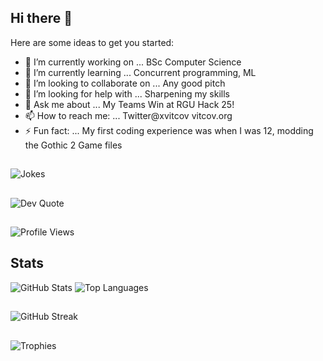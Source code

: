 ## Hi there 👋
Here are some ideas to get you started:

- 🔭 I’m currently working on ... BSc Computer Science   
- 🌱 I’m currently learning ... Concurrent programming, ML 
- 👯 I’m looking to collaborate on ... Any good pitch
- 🤔 I’m looking for help with ... Sharpening my skills
- 💬 Ask me about ... My Teams Win at RGU Hack 25!
- 📫 How to reach me: ... Twitter@xvitcov vitcov.org 
- ⚡ Fun fact: ... My first coding experience was when I was 12, modding the Gothic 2 Game files

##
![Jokes](https://readme-jokes.vercel.app/api)
##
![Dev Quote](https://quotes-github-readme.vercel.app/api?type=horizontal)
## 
![Profile Views](https://komarev.com/ghpvc/?username=itspoppadom&color=blue)

## Stats
![GitHub Stats](https://github-readme-stats.vercel.app/api?username=itspoppadom&show_icons=true&theme=radical)
![Top Languages](https://github-readme-stats.vercel.app/api/top-langs/?username=itspoppadom&layout=compact&theme=radical)
##
![GitHub Streak](https://streak-stats.demolab.com/?user=itspoppadom&theme=radical)

##
![Trophies](https://github-profile-trophy.vercel.app/?username=yourusername&theme=onedark)


